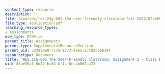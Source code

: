 ```yaml
---
content_type: resource
description: ''
file: /courses/res-21g-001-the-user-friendly-classroom-fall-2020/8fae59a10d42bc04bf1c8ec4b862aa72_MITRES_21G_001F20_Assn2.pdf
file_type: application/pdf
learning_resource_types:
- Assignments
ocw_type: OCWFile
parent_title: Assignments
parent_type: SupplementalResourceSection
parent_uid: 38398ea9-7c7e-1273-1e65-23b02cabb194
resourcetype: Document
title: 'RES.21G-001 The User-Friendly Classroom: Assignment 2 - Class Evaluations'
uid: 8fae59a1-0d42-bc04-bf1c-8ec4b862aa72
---
```

